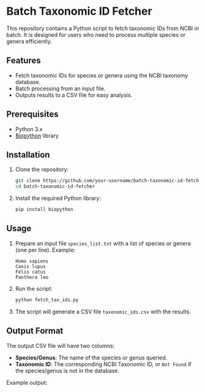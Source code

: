 # Batch Taxonomic ID Fetcher

This repository contains a Python script to fetch taxonomic IDs from NCBI in batch. It is designed for users who need to process multiple species or genera efficiently.

## Features
- Fetch taxonomic IDs for species or genera using the NCBI taxonomy database.
- Batch processing from an input file.
- Outputs results to a CSV file for easy analysis.

## Prerequisites
- Python 3.x
- [Biopython](https://biopython.org/) library

## Installation
1. Clone the repository:
   ```bash
   git clone https://github.com/your-username/batch-taxonomic-id-fetcher.git
   cd batch-taxonomic-id-fetcher
   ```
2. Install the required Python library:
   ```bash
   pip install biopython
   ```

## Usage
1. Prepare an input file `species_list.txt` with a list of species or genera (one per line). Example:
   ```
   Homo sapiens
   Canis lupus
   Felis catus
   Panthera leo
   ```
2. Run the script:
   ```bash
   python fetch_tax_ids.py
   ```
3. The script will generate a CSV file `taxonomic_ids.csv` with the results.

## Output Format
The output CSV file will have two columns:
- **Species/Genus**: The name of the species or genus queried.
- **Taxonomic ID**: The corresponding NCBI Taxonomic ID, or `Not Found` if the species/genus is not in the database.

Example output:
